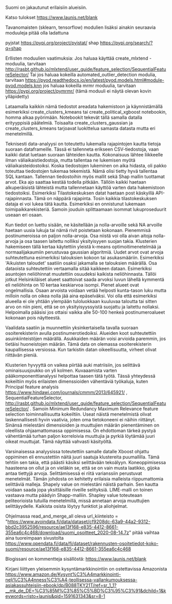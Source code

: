 Suomi on jakautunut erilaisiin alueisiin.

Katso tulokset https://www.launis.net/blank

Tavanomaisten (sklearn, tensorflow) modulien lisäksi ainakin seuraavia moduuleja pitää olla ladattuna

pyjstat https://pypi.org/project/pyjstat/
shap https://pypi.org/search/?q=shap


Erllisten moduulien vaatimuksia:
Jos haluaa käyttää create_mlxtend -moduulia, tarvitaan  http://rasbt.github.io/mlxtend/user_guide/feature_selection/SequentialFeatureSelector/
Tai jos haluaa kokeilla automated_outlier_detection modulia, tarvitaan https://pyod.readthedocs.io/en/latest/pyod.models.html#module-pyod.models.knn
jos haluaa kokeilla mrmr moduulia, tarvitaan https://pypi.org/project/pymrmr/ (tämä moduuli ei näytä olevan kovin ylläpidetty)

Lataamalla kaikkin nämä tiedostot areadata hakemistoon ja käynnistämällä esimerkiksi create_clusters_kmeans tai create_political_xgboost notebookin, homma alkaa pyörimään. Notebookit tekevät tällä samalla datalla erityyppisiä päätelmiä. Toisaalta create_clusters_gaussian ja create_clusters_kmeans tarjoavat luokittelua samasta datasta mutta eri menetelmillä.

Teknisesti data-analyysi on toteutettu lukemalla rajapintojen kautta tietoja suoraan dataframeille. Tässä ei tallenneta erikseen CSV-tiedostoja, vaan kaikki datat luetaan suoraan lähteiden kautta.  Kokonaisuus lähtee liikkeelle ilman väliaikaistiedostoja, mutta tallentaa ne lukemisen myötä väliaikaisteidostoiksi. Koska tiedostojen lukeminen on aika hidasta, oli pakko toteuttaa tiedostojen tukemaa tekemistä. Nämä olisi tietty hyvä tallentaa SQL kantaan. Tallennan tiedostoihin myös mallit sekä Shap mallin tuottamat arvot. Eka ajo saattaa kestää todella pitkään. Tällöin kaikki haetaan alkuperäisistä lähteistä mutta tallennetaan käyttöä varten data hakemistoon tiedostoiksi. Esimerkiksi Tilastokeskuksen datat haetaan post käskyillä API-rajapinnasta. Tämä on näppärä rajapinta. Tosin kaikkia tilastokeskuksen dataja ei voi lukea tätä kautta. Esimerkiksi en onnistunut lukemaan toimipaikkarekisteriä. Samoin jouduin splittaamaan isommat lukuproseduurit useaan eri osaan.

Kun tiedot on luettu sisään, ne käsitellään ja nolla-arvoille sekä NA arvoille haetaan uusia lukuja tai nämä rivit poistetaan kokonaan. Pienemmisä postinumeroissa on paljon nolla-arvoja. Osa niistä voi olla aivan aitoja nolla-arvoja ja osa taasen laitettu nolliksi yksityisyyen suojan takia. Klusterien hakemiseen tällä kertaa käytettiin yleistä k-means optimoitimenetelmää ja normaalijakaumiin perustuvaa gaussian algoritmiä. Uudet arvot ovat arvoja suhteutettuna esimerkiksi talouksien kokoon tai asukasmääriin. Esimerkiksi 'Aikuisten taloudet' saatiiin osaksi jakamalla se talouksien määrällä. Osa dataoista suhteutettiin vertaamalla sitää kaikkeen dataan. Esimerkiksi asuntojen neliöhinnat muutettiin osuudeksi kaikista neliöhinnasta. Tällöi jotkut Helsinkiläiset alueet saattoivat saada arvoksi luvun lähellä kymmentä eli neliöhinta on 10 kertaa keskiarvoa isompi. Pienet alueet ovat ongelmallisia. Osaan arvoista voidaan vetää helposti kunta-tason luku mutta milloin nolla on oikea nolla jää aina epäselväksi. Voi olla että esimerkiksi alueella ei ole yhtään ylempään tuloluokkaan kuuluvaa taloutta tai sitten arvo on niin pieni, että se on yksityisyyssyistä suojattu ja laitettu nollaksi. Helpoimalla pääsisi jos ottaisi vaikka alle 50-100 henkeä postinumeroalueet kokonaan pois näytteestä.

Vaalidata saatiin ja muunnettiin yksinkertaisella tavalla suoraan osoiterekisterin avulla postinumerotiedoiksi. Alueiden koot suhteutettiin asuinkiinteistöjen määrällä. Asukkaiden määrän voisi arvioida paremmin, jos tietäisi huoneistojen määrän. Tämä data on olemassa osoiterekisterin kaupallisessa versiossa. Kun tarkistin datan oikeellisuutta, virheet olivat riittävän pieniä.

Klusterien hyvyyttä on vaikea piirtää auki matriisiin, jos selittävä ominaisuusjoukko on yli kolmen. Kuvaaamista varten pääkomponenttianalyysi helpottaa taasen tätä työtä. Tässä yhteydessä kokeiltiin myös erilaisten dimenssioiden vähentäviä työkaluja, kuten Principal feature analysis https://www.hindawi.com/journals/cmmm/2013/645921/ , SequentialFeatureSelector, http://rasbt.github.io/mlxtend/user_guide/feature_selection/SequentialFeatureSelector/ . Samoin Minimum Redundancy Maximum Relevance feature selection toiminnallisuutta kokeiltiin. Useat näistä menetelmistä olivat laskennallisesti hyvin vaativia, joten oma tietokoneeni ei näihin riittänyt. Sinänsä mielestäni dimensioiden ja muuttujien määrän pienentäminen on oleellista ohjaamattomassa oppimisessa. On ehdottoman tärkeä pystyä vähentämää turhan paljon korreloivia muuttujia ja pyrkiä löytämää juuri oikeat muuttujat. Tämä näyttää vahvasti käsityöltä. 

Varsinaisessa analyysissa toteutettiin samalle datalle Xboost ohjattu oppiminen eli ennustettiin näitä juuri saatuja klustereita puumallilla. Tämä tehtiin sen takia, että päästii käsiksi selittävään tekoälyyn. Koneoppimisessa haasteena on ollut ja on vieläkin se, että se on vain musta laatikko, gijoka antaa tiettyjä arvoja. Selittämisessä ei riitä varianssiin perustuvat menetelmät. Tämän johdosta on kehitetty erilaisia malleista riippumattomia selittäviä malleja. Shapely value on mielestäni näistä parhain. Sen kautta voidaan saada jopa yksittäisille riveille selityksiä. LIME-malli on toinen vastaava mutta päädyin Shapp-malliin. Shapley value toteuteaan peliteorioista tutuilla menetelmillä, missä annetaan arvoja muuttujien selittäyydelle.
Kaikista osista löytyy funktiot ja aliohjelmat.

Ohjelmassa  read_and_merge_all oleva url_kiinteisto = "https://www.avoindata.fi/data/dataset/cf9208dc-63a9-44a2-9312-bbd2c3952596/resource/ae13f168-e835-4412-8661-355ea6c4c468/download/suomi_osoitteet_2020-08-14.7z" pitää vaihtaa aina tuoreimpaan sivustolta https://www.opendata.fi/data/fi/dataset/rakennusten-osoitetiedot-koko-suomi/resource/ae13f168-e835-4412-8661-355ea6c4c468


Blogissani on kommentteja sisällöstä:
https://www.launis.net/blank

Kirjani liiittyen yleisemmin kysyntämarkkinointiin on ostettavissa Amazonista
https://www.amazon.de/Kysynt%C3%A4markkinointi-nelj%C3%A4nness%C3%A4-teollisessa-vallankumouksessa-asiakassuhteisiin-ebook/dp/B088TKY21T/ref=sr_1_1?__mk_de_DE=%C3%85M%C3%85%C5%BD%C3%95%C3%91&dchild=1&keywords=risto+launis&qid=1591631343&sr=8-1

